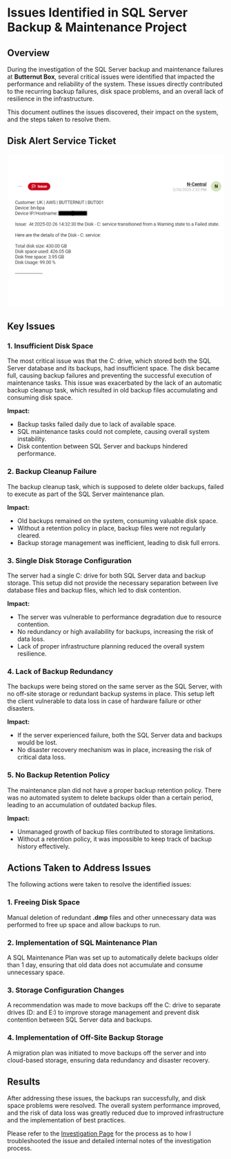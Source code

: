 # Issues Identified in SQL Server Backup & Maintenance Project

## Overview

During the investigation of the SQL Server backup and maintenance failures at **Butternut Box**, several critical issues were identified that impacted the performance and reliability of the system. These issues directly contributed to the recurring backup failures, disk space problems, and an overall lack of resilience in the infrastructure.

This document outlines the issues discovered, their impact on the system, and the steps taken to resolve them.

## Disk Alert Service Ticket

![Alert Ticket](images/alert_ticket_censored_issues.png)

## Key Issues

### 1. **Insufficient Disk Space**
The most critical issue was that the C: drive, which stored both the SQL Server database and its backups, had insufficient space. The disk became full, causing backup failures and preventing the successful execution of maintenance tasks. This issue was exacerbated by the lack of an automatic backup cleanup task, which resulted in old backup files accumulating and consuming disk space.

**Impact:**
- Backup tasks failed daily due to lack of available space.
- SQL maintenance tasks could not complete, causing overall system instability.
- Disk contention between SQL Server and backups hindered performance.

### 2. **Backup Cleanup Failure**
The backup cleanup task, which is supposed to delete older backups, failed to execute as part of the SQL Server maintenance plan.

**Impact:**
- Old backups remained on the system, consuming valuable disk space.
- Without a retention policy in place, backup files were not regularly cleared.
- Backup storage management was inefficient, leading to disk full errors.

### 3. **Single Disk Storage Configuration**
The server had a single C: drive for both SQL Server data and backup storage. This setup did not provide the necessary separation between live database files and backup files, which led to disk contention.

**Impact:**
- The server was vulnerable to performance degradation due to resource contention.
- No redundancy or high availability for backups, increasing the risk of data loss.
- Lack of proper infrastructure planning reduced the overall system resilience.

### 4. **Lack of Backup Redundancy**
The backups were being stored on the same server as the SQL Server, with no off-site storage or redundant backup systems in place. This setup left the client vulnerable to data loss in case of hardware failure or other disasters.

**Impact:**
- If the server experienced failure, both the SQL Server data and backups would be lost.
- No disaster recovery mechanism was in place, increasing the risk of critical data loss.

### 5. **No Backup Retention Policy**
The maintenance plan did not have a proper backup retention policy. There was no automated system to delete backups older than a certain period, leading to an accumulation of outdated backup files.

**Impact:**
- Unmanaged growth of backup files contributed to storage limitations.
- Without a retention policy, it was impossible to keep track of backup history effectively.

## Actions Taken to Address Issues

The following actions were taken to resolve the identified issues:

### 1. **Freeing Disk Space**
Manual deletion of redundant **.dmp** files and other unnecessary data was performed to free up space and allow backups to run.

### 2. **Implementation of SQL Maintenance Plan**
A SQL Maintenance Plan was set up to automatically delete backups older than 1 day, ensuring that old data does not accumulate and consume unnecessary space.

### 3. **Storage Configuration Changes**
A recommendation was made to move backups off the C: drive to separate drives (D: and E:) to improve storage management and prevent disk contention between SQL Server data and backups.

### 4. **Implementation of Off-Site Backup Storage**
A migration plan was initiated to move backups off the server and into cloud-based storage, ensuring data redundancy and disaster recovery.

## Results

After addressing these issues, the backups ran successfully, and disk space problems were resolved. The overall system performance improved, and the risk of data loss was greatly reduced due to improved infrastructure and the implementation of best practices.

Please refer to the [Investigation Page](pages/investigation.md) for the process as to how I troubleshooted the issue and detailed internal notes of the investigation process.

